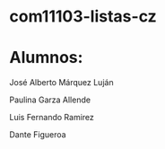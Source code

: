 # com11103-listas-cz 


# Alumnos:
José Alberto Márquez Luján

Paulina Garza Allende

Luis Fernando Ramirez

Dante Figueroa



